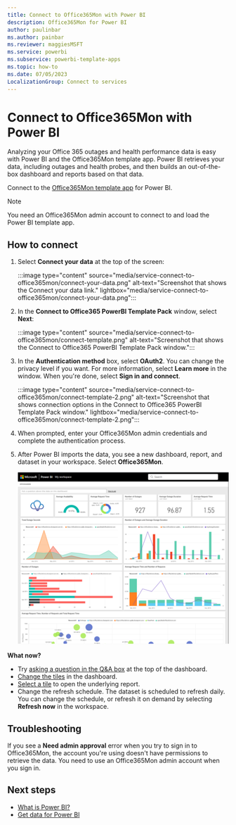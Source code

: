 ```yaml
---
title: Connect to Office365Mon with Power BI
description: Office365Mon for Power BI
author: paulinbar
ms.author: painbar
ms.reviewer: maggiesMSFT
ms.service: powerbi
ms.subservice: powerbi-template-apps
ms.topic: how-to
ms.date: 07/05/2023
LocalizationGroup: Connect to services
---
```


# Connect to Office365Mon with Power BI

Analyzing your Office 365 outages and health performance data is easy with Power BI and the Office365Mon template app. Power BI retrieves your data, including outages and health probes, and then builds an out-of-the-box dashboard and reports based on that data.

Connect to the [Office365Mon template app](https://msit.powerbi.com/groups/me/getapps/services/office365mon.office365mon_powerbi_v3) for Power BI.

>[!NOTE]
>You need an Office365Mon admin account to connect to and load the Power BI template app.

## How to connect

1. Select **Connect your data** at the top of the screen:
   
   :::image type="content" source="media/service-connect-to-office365mon/connect-your-data.png" alt-text="Screenshot that shows the Connect your data link." lightbox="media/service-connect-to-office365mon/connect-your-data.png":::

2. In the **Connect to Office365 PowerBI Template Pack** window, select **Next**:
   
   :::image type="content" source="media/service-connect-to-office365mon/connect-template.png" alt-text="Screenshot that shows the Connect to Office365 PowerBI Template Pack window.":::

3. In the **Authentication method** box, select **OAuth2**. You can change the privacy level if you want. For more information, select **Learn more** in the window. When you're done, select **Sign in and connect**.
   
   :::image type="content" source="media/service-connect-to-office365mon/connect-template-2.png" alt-text="Screenshot that shows connection options in the Connect to Office365 PowerBI Template Pack window." lightbox="media/service-connect-to-office365mon/connect-template-2.png":::

4. When prompted, enter your Office365Mon admin credentials and complete the authentication process.

5. After Power BI imports the data, you see a new dashboard, report, and dataset in your workspace. Select **Office365Mon**.
   
   ![Screenshot that shows the Office365Mon dashboard.](media/service-connect-to-office365mon/office365mon-dashboard.png)

**What now?**

* Try [asking a question in the Q&A box](../consumer/end-user-q-and-a.md) at the top of the dashboard.
* [Change the tiles](../create-reports/service-dashboard-edit-tile.md) in the dashboard.
* [Select a tile](../consumer/end-user-tiles.md) to open the underlying report.
* Change the refresh schedule. The dataset is scheduled to refresh daily. You can change the schedule, or refresh it on demand by selecting **Refresh now** in the workspace.

## Troubleshooting

If you see a **Need admin approval** error when you try to sign in to Office365Mon, the account you're using doesn't have permissions to retrieve the data. You need to use an Office365Mon admin account when you sign in.

## Next steps

- [What is Power BI?](../fundamentals/power-bi-overview.md)
- [Get data for Power BI](service-get-data.md)
